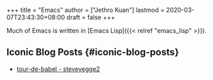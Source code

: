 +++
title = "Emacs"
author = ["Jethro Kuan"]
lastmod = 2020-03-07T23:43:30+08:00
draft = false
+++

Much of Emacs is written in [Emacs Lisp]({{< relref "emacs_lisp" >}}).


## Iconic Blog Posts {#iconic-blog-posts}

-   [tour-de-babel - steveyegge2](https://sites.google.com/site/steveyegge2/tour-de-babel)
